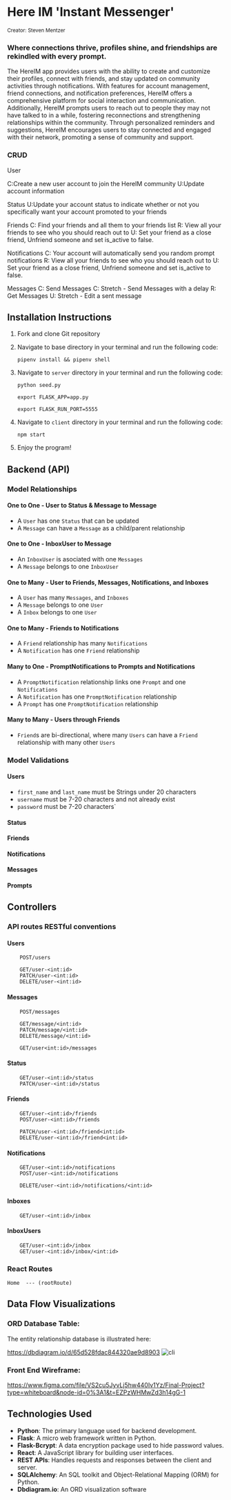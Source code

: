 # Here IM 'Instant Messenger'
<sup> Creator: Steven Mentzer </sup>

### Where connections thrive, profiles shine, and friendships are rekindled with every prompt.

The HereIM app provides users with the ability to create and customize their profiles, connect with friends, and stay updated on community activities through notifications. With features for account management, friend connections, and notification preferences, HereIM offers a comprehensive platform for social interaction and communication. Additionally, HereIM prompts users to reach out to people they may not have talked to in a while, fostering reconnections and strengthening relationships within the community. Through personalized reminders and suggestions, HereIM encourages users to stay connected and engaged with their network, promoting a sense of community and support.


### CRUD

User

C:Create a new user account to join the HereIM community 
U:Update account information

Status
U:Update your account status to indicate whether or not you specifically want your account promoted to your friends

Friends
C: Find your friends and all them to your friends list
R: View all your friends to see who you should reach out to
U: Set your friend as a close friend, Unfriend someone and set is_active to false. 

Notifications
C: Your account will automatically send you random prompt notifications
R: View all your friends to see who you should reach out to
U: Set your friend as a close friend, Unfriend someone and set is_active to false. 

Messages
C: Send Messages
C: Stretch - Send Messages with a delay
R: Get Messages
U: Stretch - Edit a sent message




## Installation Instructions

1. Fork and clone Git repository
2. Navigate to base directory in your terminal and run the following code: 

    ```pipenv install && pipenv shell```
    
3. Navigate to `server` directory in your terminal and run the following code: 

    ```python seed.py```

    ```export FLASK_APP=app.py```
    
    ```export FLASK_RUN_PORT=5555```

4. Navigate to `client` directory in your terminal and run the following code: 

    ```npm start```

5. Enjoy the program!

## Backend (API)
### Model Relationships
#### One to One - User to Status & Message to Message
* A `User` has one `Status` that can be updated
* A `Message` can have a `Message` as a child/parent relationship

#### One to One - InboxUser to Message
* An `InboxUser` is asociated with one `Messages`
* A `Message` belongs to one `InboxUser`

#### One to Many - User to Friends, Messages, Notifications, and Inboxes
* A `User` has many `Messages`, and `Inboxes`
* A `Message` belongs to one `User`
* A `Inbox` belongs to one `User`

#### One to Many - Friends to Notifications
* A `Friend` relationship has many `Notifications`
* A `Notification` has one `Friend` relationship

#### Many to One - PromptNotifications to Prompts and Notifications
* A `PromptNotification` relationship links one `Prompt` and one `Notifications`
* A `Notification` has one `PromptNotification` relationship
* A `Prompt` has one `PromptNotification` relationship

#### Many to Many - Users through Friends
* `Friend`s are bi-directional, where many `Users` can have a `Friend` relationship with many other `Users`

### Model Validations

#### Users
* `first_name` and `last_name` must be Strings under 20 characters
* `username` must be 7-20 characters and not already exist
* `password` must be 7-20 characters`

#### Status


#### Friends


#### Notifications


#### Messages

#### Prompts


## Controllers
### API routes RESTful conventions
#### Users
```
    POST/users
```
```
    GET/user-<int:id>
    PATCH/user-<int:id>
    DELETE/user-<int:id>
```
#### Messages
```
    POST/messages
```
```
    GET/message/<int:id>
    PATCH/message/<int:id>
    DELETE/message/<int:id>
```
```
    GET/user<int:id>/messages
```
#### Status
```
    GET/user-<int:id>/status
    PATCH/user-<int:id>/status

```
#### Friends
```
    GET/user-<int:id>/friends
    POST/user-<int:id>/friends
```
```
    PATCH/user-<int:id>/friend<int:id>
    DELETE/user-<int:id>/friend<int:id>
```
#### Notifications
```
    GET/user-<int:id>/notifications
    POST/user-<int:id>/notifications
```
```
    DELETE/user-<int:id>/notifications/<int:id>
```
#### Inboxes
```
    GET/user-<int:id>/inbox
```
#### InboxUsers
```
    GET/user-<int:id>/inbox
    GET/user-<int:id>/inbox/<int:id>
```


### React Routes
```
Home  --- (rootRoute)

```
## Data Flow Visualizations

 ### ORD Database Table: 
 The entity relationship database is illustrated here: 

 https://dbdiagram.io/d/65d528fdac844320ae9d8903
![cli](./P5-ERD.png)

 ### Front End Wireframe:  

https://www.figma.com/file/VS2cu5JyvLj5hw440Iv1Yz/Final-Project?type=whiteboard&node-id=0%3A1&t=EZPzWHMwZd3h14gG-1

## Technologies Used

- **Python**: The primary language used for backend development.
- **Flask**: A micro web framework written in Python.
- **Flask-Bcrypt**: A data encryption package used to hide password values.
- **React**: A JavaScript library for building user interfaces.
- **REST APIs**: Handles requests and responses between the client and server.
- **SQLAlchemy**: An SQL toolkit and Object-Relational Mapping (ORM) for Python.
- **Dbdiagram.io**: An ORD visualization software
